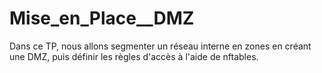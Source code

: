 # Mise_en_Place__DMZ
Dans ce TP, nous allons segmenter un réseau interne en zones en créant une DMZ, puis définir les règles d'accès à l'aide de nftables.
